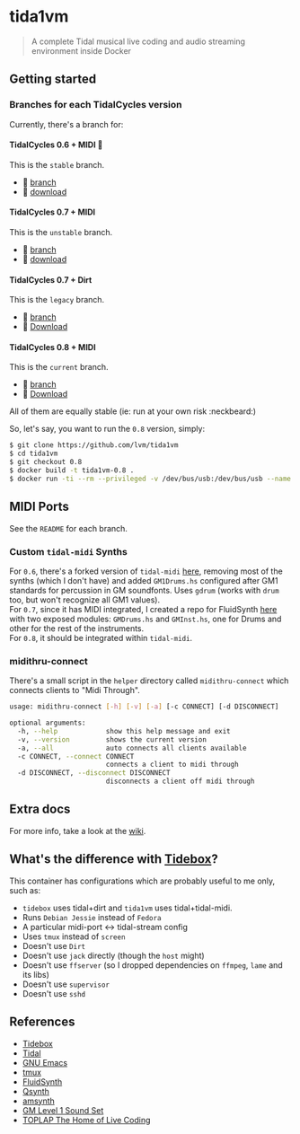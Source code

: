 # tida1vm

> A complete Tidal musical live coding and audio streaming environment inside Docker

## Getting started

### Branches for each TidalCycles version

Currently, there's a branch for:  

#### TidalCycles 0.6 + MIDI  :star2:

This is the `stable` branch.  

* :seedling: [branch](https://github.com/lvm/tida1vm/tree/0.6)
* :link: [download](https://github.com/lvm/tida1vm/archive/0.6.zip)

#### TidalCycles 0.7 + MIDI

This is the `unstable` branch.  

* :seedling: [branch](https://github.com/lvm/tida1vm/tree/0.7)
* :link: [download](https://github.com/lvm/tida1vm/archive/0.7.zip)  

#### TidalCycles 0.7 + Dirt

This is the `legacy` branch.  

* :seedling: [branch](https://github.com/lvm/tida1vm/tree/dirt)
* :link: [Download](https://github.com/lvm/tida1vm/archive/dirt.zip)

#### TidalCycles 0.8 + MIDI

This is the `current` branch.  

* :seedling: [branch](https://github.com/lvm/tida1vm/tree/0.8)
* :link: [Download](https://github.com/lvm/tida1vm/archive/0.8.zip)

All of them are equally stable (ie: run at your own risk :neckbeard:)

So, let's say, you want to run the `0.8` version, simply:

```bash  
$ git clone https://github.com/lvm/tida1vm
$ cd tida1vm
$ git checkout 0.8
$ docker build -t tida1vm-0.8 .
$ docker run -ti --rm --privileged -v /dev/bus/usb:/dev/bus/usb --name tida1vm6 tida1vm-0.8
```

## MIDI Ports

See the `README` for each branch.

### Custom `tidal-midi` Synths

For `0.6`, there's a forked version of `tidal-midi` [here](https://github.com/lvm/tidal-midi), removing most of the synths (which I don't have) and added `GM1Drums.hs` configured after GM1 standards for percussion in GM soundfonts. Uses `gdrum` (works with `drum` too, but won't recognize all GM1 values).  
For `0.7`, since it has MIDI integrated, I created a repo for FluidSynth [here](https://github.com/lvm/tidal-midi-fluidsynth) with two exposed modules: `GMDrums.hs` and `GMInst.hs`, one for Drums and other for the rest of the instruments.  
For `0.8`, it should be integrated within `tidal-midi`.



### midithru-connect

There's a small script in the `helper` directory called `midithru-connect` which connects clients to "Midi Through".

```bash
usage: midithru-connect [-h] [-v] [-a] [-c CONNECT] [-d DISCONNECT]

optional arguments:
  -h, --help            show this help message and exit
  -v, --version         shows the current version
  -a, --all             auto connects all clients available
  -c CONNECT, --connect CONNECT
                        connects a client to midi through
  -d DISCONNECT, --disconnect DISCONNECT
                        disconnects a client off midi through
```
## Extra docs

For more info, take a look at the [wiki](https://github.com/lvm/tida1vm/wiki).

## What's the difference with [Tidebox](https://github.com/DoubleDensity/tidebox)?

This container has configurations which are probably useful to me only, such as:

* `tidebox` uses tidal+dirt and `tida1vm` uses tidal+tidal-midi.
* Runs `Debian Jessie` instead of `Fedora`
* A particular midi-port <-> tidal-stream config
* Uses `tmux` instead of `screen`
* Doesn't use `Dirt`
* Doesn't use `jack` directly (though the `host` might)
* Doesn't use `ffserver` (so I dropped dependencies on `ffmpeg`, `lame` and its libs)
* Doesn't use `supervisor`
* Doesn't use `sshd`

## References

- [Tidebox](https://github.com/DoubleDensity/tidebox)
- [Tidal](http://tidal.lurk.org)
- [GNU Emacs](https://www.gnu.org/software/emacs/)
- [tmux](https://tmux.github.io/)
- [FluidSynth](http://www.fluidsynth.org/)
- [Qsynth](http://qsynth.sourceforge.net/qsynth-index.html)
- [amsynth](https://amsynth.github.io/)
- [GM Level 1 Sound Set](https://www.midi.org/specifications/item/gm-level-1-sound-set)
- [TOPLAP The Home of Live Coding](http://toplap.org/)
